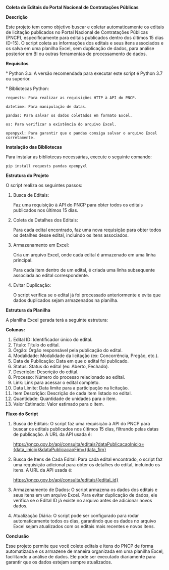 **Coleta de Editais do Portal Nacional de Contratações Públicas**

**Descrição**

Este projeto tem como objetivo buscar e coletar automaticamente os editais de licitação publicados no Portal Nacional de Contratações Públicas (PNCP), especificamente para editais publicados dentro dos últimos 15 dias (D-15). O script coleta as informações dos editais e seus itens associados e os salva em uma planilha Excel, sem duplicação de dados, para análise posterior em BI ou outras ferramentas de processamento de dados.

**Requisitos**

° Python 3.x: A versão recomendada para executar este script é Python 3.7 ou superior.

° Bibliotecas Python:
    
    requests: Para realizar as requisições HTTP à API do PNCP.
    
    datetime: Para manipulação de datas.
    
    pandas: Para salvar os dados coletados em formato Excel.
    
    os: Para verificar a existência do arquivo Excel.
    
    openpyxl: Para garantir que o pandas consiga salvar o arquivo Excel corretamente.
    
**Instalação das Bibliotecas**
    
Para instalar as bibliotecas necessárias, execute o seguinte comando:

    pip install requests pandas openpyxl

**Estrutura do Projeto**

O script realiza os seguintes passos:

1. Busca de Editais:

   Faz uma requisição à API do PNCP para obter todos os editais publicados nos últimos 15 dias.

2. Coleta de Detalhes dos Editais:

   Para cada edital encontrado, faz uma nova requisição para obter todos os detalhes desse edital, incluindo os itens associados.

3. Armazenamento em Excel:

   Cria um arquivo Excel, onde cada edital é armazenado em uma linha principal.

   Para cada item dentro de um edital, é criada uma linha subsequente associada ao edital correspondente.

5. Evitar Duplicação:

   O script verifica se o edital já foi processado anteriormente e evita que dados duplicados sejam armazenados na planilha.

**Estrutura da Planilha**

A planilha Excel gerada terá a seguinte estrutura:

**Colunas:**

1. Edital ID: Identificador único do edital.
2. Título: Título do edital.
3. Órgão: Órgão responsável pela publicação do edital.
4. Modalidade: Modalidade da licitação (ex: Concorrência, Pregão, etc.).
5. Data de Publicação: Data em que o edital foi publicado.
6. Status: Status do edital (ex: Aberto, Fechado).
7. Descrição: Descrição do edital.
8. Processo: Número do processo relacionado ao edital.
9. Link: Link para acessar o edital completo.
10. Data Limite: Data limite para a participação na licitação.
11. Item Descrição: Descrição de cada item listado no edital.
12. Quantidade: Quantidade de unidades para o item.
13. Valor Estimado: Valor estimado para o item.

**Fluxo do Script**
1. Busca de Editais: O script faz uma requisição à API do PNCP para buscar os editais publicados nos últimos 15 dias, filtrando pelas datas de publicação. A URL da API usada é:

    https://pncp.gov.br/api/consulta/editais?dataPublicacaoInicio={data_inicio}&dataPublicacaoFim={data_fim}

2. Busca de Itens de Cada Edital: Para cada edital encontrado, o script faz uma requisição adicional para obter os detalhes do edital, incluindo os itens. A URL da API usada é:

    https://pncp.gov.br/api/consulta/editais/{edital_id}

3. Armazenamento de Dados: O script armazena os dados dos editais e seus itens em um arquivo Excel. Para evitar duplicação de dados, ele verifica se o Edital ID já existe no arquivo antes de adicionar novos dados.

4. Atualização Diária: O script pode ser configurado para rodar automaticamente todos os dias, garantindo que os dados no arquivo Excel sejam atualizados com os editais mais recentes e novos itens.


**Conclusão**

Esse projeto permite que você colete editais e itens do PNCP de forma automatizada e os armazene de maneira organizada em uma planilha Excel, facilitando a análise de dados. Ele pode ser executado diariamente para garantir que os dados estejam sempre atualizados. 
